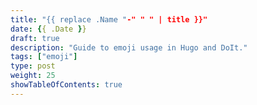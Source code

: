 ```yaml
---
title: "{{ replace .Name "-" " " | title }}"
date: {{ .Date }}
draft: true
description: "Guide to emoji usage in Hugo and DoIt."
tags: ["emoji"]
type: post
weight: 25
showTableOfContents: true
---
```


